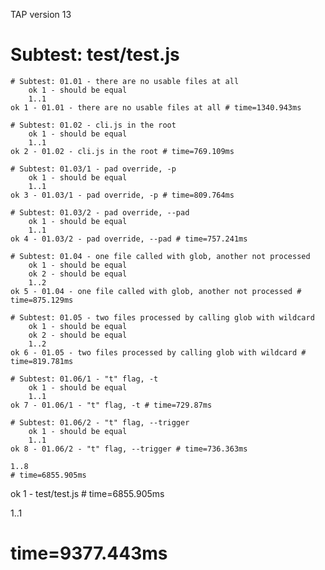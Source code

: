 TAP version 13
# Subtest: test/test.js
    # Subtest: 01.01 - there are no usable files at all
        ok 1 - should be equal
        1..1
    ok 1 - 01.01 - there are no usable files at all # time=1340.943ms
    
    # Subtest: 01.02 - cli.js in the root
        ok 1 - should be equal
        1..1
    ok 2 - 01.02 - cli.js in the root # time=769.109ms
    
    # Subtest: 01.03/1 - pad override, -p
        ok 1 - should be equal
        1..1
    ok 3 - 01.03/1 - pad override, -p # time=809.764ms
    
    # Subtest: 01.03/2 - pad override, --pad
        ok 1 - should be equal
        1..1
    ok 4 - 01.03/2 - pad override, --pad # time=757.241ms
    
    # Subtest: 01.04 - one file called with glob, another not processed
        ok 1 - should be equal
        ok 2 - should be equal
        1..2
    ok 5 - 01.04 - one file called with glob, another not processed # time=875.129ms
    
    # Subtest: 01.05 - two files processed by calling glob with wildcard
        ok 1 - should be equal
        ok 2 - should be equal
        1..2
    ok 6 - 01.05 - two files processed by calling glob with wildcard # time=819.781ms
    
    # Subtest: 01.06/1 - "t" flag, -t
        ok 1 - should be equal
        1..1
    ok 7 - 01.06/1 - "t" flag, -t # time=729.87ms
    
    # Subtest: 01.06/2 - "t" flag, --trigger
        ok 1 - should be equal
        1..1
    ok 8 - 01.06/2 - "t" flag, --trigger # time=736.363ms
    
    1..8
    # time=6855.905ms
ok 1 - test/test.js # time=6855.905ms

1..1
# time=9377.443ms
